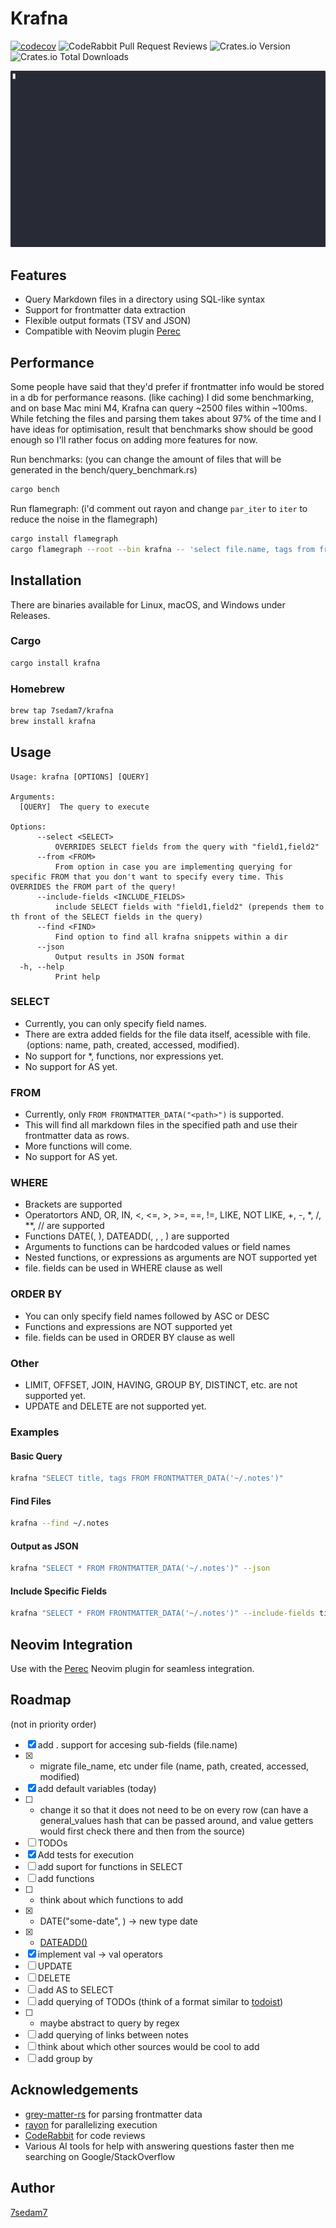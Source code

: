 # Krafna

[![codecov](https://codecov.io/gh/7sedam7/krafna/branch/main/graph/badge.svg)](https://codecov.io/gh/7sedam7/krafna)
![CodeRabbit Pull Request Reviews](https://img.shields.io/coderabbit/prs/github/7sedam7/krafna)
![Crates.io Version](https://img.shields.io/crates/v/krafna)
![Crates.io Total Downloads](https://img.shields.io/crates/d/krafna)

![Krafna is a CLI tool for SQL querying frontmatter data. Similar to Obsidian's Dataview plugin](demo.gif)

## Features

- Query Markdown files in a directory using SQL-like syntax
- Support for frontmatter data extraction
- Flexible output formats (TSV and JSON)
- Compatible with Neovim plugin [Perec](https://github.com/7sedam7/perec.nvim)

## Performance

Some people have said that they'd prefer if frontmatter info would be stored in a db for performance reasons. (like caching)
I did some benchmarking, and on base Mac mini M4, Krafna can query ~2500 files within ~100ms.
While fetching the files and parsing them takes about 97% of the time and I have ideas for optimisation, result that benchmarks show should be good enough so I'll rather focus on adding more features for now.

Run benchmarks: (you can change the amount of files that will be generated in the bench/query_benchmark.rs)
``` bash
cargo bench
```
Run flamegraph: (i'd comment out rayon and change `par_iter` to `iter` to reduce the noise in the flamegraph)
``` bash
cargo install flamegraph
cargo flamegraph --root --bin krafna -- 'select file.name, tags from frontmatter_data("../krafna-bench/bench/") where "exampl" in tags'
```


## Installation

There are binaries available for Linux, macOS, and Windows under Releases.

### Cargo

```bash
cargo install krafna
```

### Homebrew

```bash
brew tap 7sedam7/krafna
brew install krafna
```

## Usage

```
Usage: krafna [OPTIONS] [QUERY]

Arguments:
  [QUERY]  The query to execute

Options:
      --select <SELECT>
          OVERRIDES SELECT fields from the query with "field1,field2"
      --from <FROM>
          From option in case you are implementing querying for specific FROM that you don't want to specify every time. This OVERRIDES the FROM part of the query!
      --include-fields <INCLUDE_FIELDS>
          include SELECT fields with "field1,field2" (prepends them to th front of the SELECT fields in the query)
      --find <FIND>
          Find option to find all krafna snippets within a dir
      --json
          Output results in JSON format
  -h, --help
          Print help

```

### SELECT

- Currently, you can only specify field names.
- There are extra added fields for the file data itself, acessible with file.<option> (options: name, path, created, accessed, modified).
- No support for *, functions, nor expressions yet.
- No support for AS yet.

### FROM

- Currently, only `FROM FRONTMATTER_DATA("<path>")` is supported.
- This will find all markdown files in the specified path and use their frontmatter data as rows.
- More functions will come.
- No support for AS yet.

### WHERE

- Brackets are supported
- Operatortors AND, OR, IN, <, <=, >, >=, ==, !=, LIKE, NOT LIKE, +, -, *, /, **, // are supported
- Functions DATE(<some-date>, <optional-format>), DATEADD(<interval>, <number>, <date>, <optional-format>) are supported
- Arguments to functions can be hardcoded values or field names
- Nested functions, or expressions as arguments are NOT supported yet
- file. fields can be used in WHERE clause as well

### ORDER BY

- You can only specify field names followed by ASC or DESC
- Functions and expressions are NOT supported yet
- file. fields can be used in ORDER BY clause as well

### Other

- LIMIT, OFFSET, JOIN, HAVING, GROUP BY, DISTINCT, etc. are not supported yet.
- UPDATE and DELETE are not supported yet.


### Examples

#### Basic Query

```bash
krafna "SELECT title, tags FROM FRONTMATTER_DATA('~/.notes')"
```

#### Find Files

```bash
krafna --find ~/.notes
```

#### Output as JSON

```bash
krafna "SELECT * FROM FRONTMATTER_DATA('~/.notes')" --json
```

#### Include Specific Fields

```bash
krafna "SELECT * FROM FRONTMATTER_DATA('~/.notes')" --include-fields title,tags
```

## Neovim Integration

Use with the [Perec](https://github.com/7sedam7/perec) Neovim plugin for seamless integration.

## Roadmap

(not in priority order)
- [x] add . support for accesing sub-fields (file.name)
- [x]  * migrate file_name, etc under file (name, path, created, accessed, modified)
- [x] add default variables (today)
- [ ]  * change it so that it does not need to be on every row (can have a general_values hash that can be passed around, and value getters would first check there and then from the source)
- [ ] TODOs
- [x] Add tests for execution
- [ ] add suport for functions in SELECT
- [ ] add functions
- [ ]  * think about which functions to add
- [x]  * DATE("some-date", <format>) -> new type date
- [x]  * [DATEADD()](https://www.w3schools.com/sql/func_sqlserver_dateadd.asp)
- [x] implement val -> val operators
- [ ] UPDATE
- [ ] DELETE
- [ ] add AS to SELECT
- [ ] add querying of TODOs (think of a format similar to [todoist](https://www.todoist.com/help/articles/use-task-quick-add-in-todoist-va4Lhpzz))
- [ ]  * maybe abstract to query by regex
- [ ] add querying of links between notes
- [ ] think about which other sources would be cool to add
- [ ] add group by

## Acknowledgements

- [grey-matter-rs](https://github.com/the-alchemists-of-arland/gray-matter-rs) for parsing frontmatter data
- [rayon](https://github.com/rayon-rs/rayon) for parallelizing execution
- [CodeRabbit](https://coderabbit.io) for code reviews
- Various AI tools for help with answering questions faster then me searching on Google/StackOverflow


## Author

[7sedam7](https://github.com/7sedam7)
